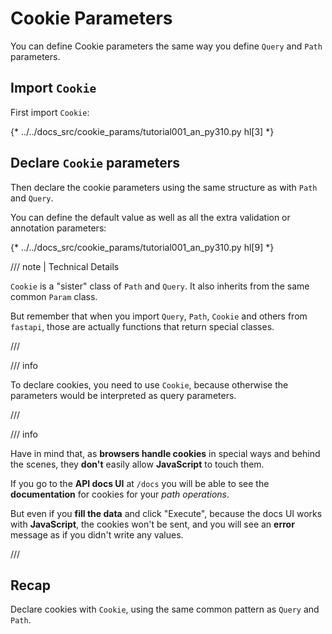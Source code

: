 # Cookie Parameters

You can define Cookie parameters the same way you define `Query` and `Path` parameters.

## Import `Cookie`

First import `Cookie`:

{* ../../docs_src/cookie_params/tutorial001_an_py310.py hl[3] *}

## Declare `Cookie` parameters

Then declare the cookie parameters using the same structure as with `Path` and `Query`.

You can define the default value as well as all the extra validation or annotation parameters:

{* ../../docs_src/cookie_params/tutorial001_an_py310.py hl[9] *}

/// note | Technical Details

`Cookie` is a "sister" class of `Path` and `Query`. It also inherits from the same common `Param` class.

But remember that when you import `Query`, `Path`, `Cookie` and others from `fastapi`, those are actually functions that return special classes.

///

/// info

To declare cookies, you need to use `Cookie`, because otherwise the parameters would be interpreted as query parameters.

///

/// info

Have in mind that, as **browsers handle cookies** in special ways and behind the scenes, they **don't** easily allow **JavaScript** to touch them.

If you go to the **API docs UI** at `/docs` you will be able to see the **documentation** for cookies for your *path operations*.

But even if you **fill the data** and click "Execute", because the docs UI works with **JavaScript**, the cookies won't be sent, and you will see an **error** message as if you didn't write any values.

///

## Recap

Declare cookies with `Cookie`, using the same common pattern as `Query` and `Path`.
